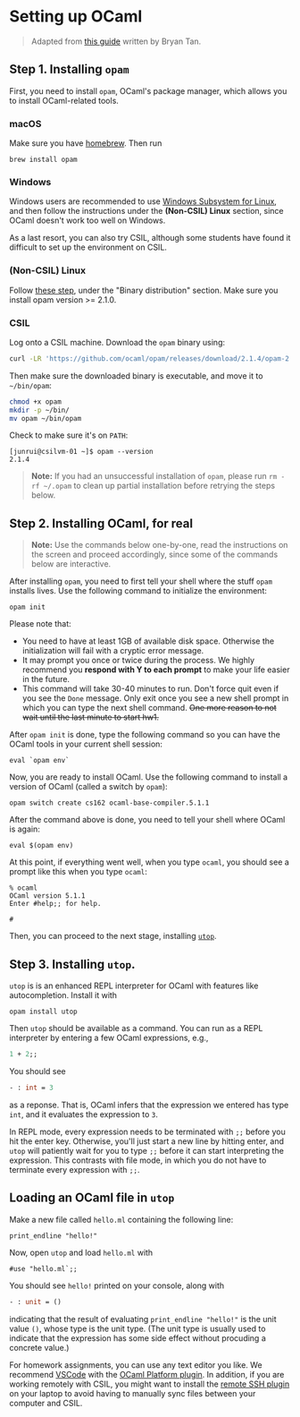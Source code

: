 

# Setting up OCaml

> Adapted from [this guide](https://github.com/fredfeng/CS162/blob/winter-2021/sections/section1/install_ocaml.md) written by Bryan Tan.


## Step 1. Installing `opam`

First, you need to install `opam`, OCaml's package manager, which allows you to install OCaml-related tools.


### macOS
Make sure you have [homebrew](https://brew.sh/). Then run
```
brew install opam
```


### Windows
Windows users are recommended to use [Windows Subsystem for Linux](https://learn.microsoft.com/en-us/windows/wsl/install), and then follow the instructions under the **(Non-CSIL) Linux** section, since OCaml doesn't work too well on Windows.

As a last resort, you can also try CSIL, although some students have found it difficult to set up the environment on CSIL.


### (Non-CSIL) Linux
Follow [these step](https://opam.ocaml.org/doc/Install.html#Binary-distribution), under the "Binary distribution" section. Make sure you install opam version >= 2.1.0.


### CSIL

Log onto a CSIL machine. Download the `opam` binary using:
```bash
curl -LR 'https://github.com/ocaml/opam/releases/download/2.1.4/opam-2.1.4-x86_64-linux' -o opam
```

Then make sure the downloaded binary is executable, and move it to `~/bin/opam`:
```bash
chmod +x opam
mkdir -p ~/bin/
mv opam ~/bin/opam
```
Check to make sure it's on `PATH`:
```
[junrui@csilvm-01 ~]$ opam --version
2.1.4
```

> **Note:** If you had an unsuccessful installation of `opam`, please run `rm -rf ~/.opam` to clean up partial installation before retrying the steps below.




## Step 2. Installing OCaml, for real

> **Note:** Use the commands below one-by-one, read the instructions on the screen and proceed accordingly, since some of the commands below are interactive.

After installing `opam`, you need to first tell your shell where the stuff `opam` installs lives. Use the following command to initialize the environment:

```
opam init
```

Please note that:
- You need to have at least 1GB of available disk space. Otherwise the initialization will fail with a cryptic error message.
- It may prompt you once or twice during the process. We highly recommend you **respond with Y to each prompt** to make your life easier in the future.
- This command will take 30-40 minutes to run. Don't force quit even if you see the `Done` message. Only exit once you see a new shell prompt in which you can type the next shell command. ~~One more reason to not wait until the last minute to start hw1.~~


After `opam init` is done, type the following command so you can have the OCaml tools in your current shell session:

```
eval `opam env`
```

Now, you are ready to install OCaml. Use the following command to install a version of OCaml (called a switch by `opam`):

```
opam switch create cs162 ocaml-base-compiler.5.1.1
```

After the command above is done, you need to tell your shell where OCaml is again:

```
eval $(opam env)
```

At this point, if everything went well, when you type `ocaml`, you should see a prompt like this when you type `ocaml`:

```
% ocaml
OCaml version 5.1.1
Enter #help;; for help.

#
```

Then, you can proceed to the next stage, installing [`utop`](https://opam.ocaml.org/blog/about-utop/).


## Step 3. Installing `utop`.

`utop` is is an enhanced REPL interpreter for OCaml with features like autocompletion. Install it with

```
opam install utop
```

Then `utop` should be available as a command. You can run as a REPL interpreter by entering a few OCaml expressions, e.g.,

```ocaml
1 + 2;;
```

You should see
```ocaml
- : int = 3
```
as a reponse. That is, OCaml infers that the expression we entered has type `int`, and it evaluates the expression to `3`.

In REPL mode, every expression needs to be terminated with `;;` before you hit the enter key. Otherwise, you'll just start a new line by hitting enter, and `utop` will patiently wait for you to type `;;` before it can start interpreting the expression. This contrasts with file mode, in which you do not have to terminate every expression with `;;`.


## Loading an OCaml file in `utop`

Make a new file called `hello.ml` containing the following line:
```
print_endline "hello!"
```

Now, open `utop` and load `hello.ml` with
```
#use "hello.ml`;;
```

You should see `hello!` printed on your console, along with
```ocaml
- : unit = ()
```
indicating that the result of evaluating `print_endline "hello!"` is the unit value `()`, whose type is the unit type. (The unit type is usually used to indicate that the expression has some side effect without procuding a concrete value.)

For homework assignments, you can use any text editor you like. We recommend [VSCode](https://code.visualstudio.com/) with the [OCaml Platform plugin](https://marketplace.visualstudio.com/items?itemName=ocamllabs.ocaml-platform). In addition, if you are working remotely with CSIL, you might want to install the [remote SSH plugin](https://code.visualstudio.com/docs/remote/ssh-tutorial) on your laptop to avoid having to manually sync files between your computer and CSIL.